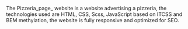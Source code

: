 The Pizzeria_page_ website is a website advertising a pizzeria, the technologies used are HTML, CSS, Scss, JavaScript based on ITCSS and BEM methylation, the website is fully responsive and optimized for SEO.
